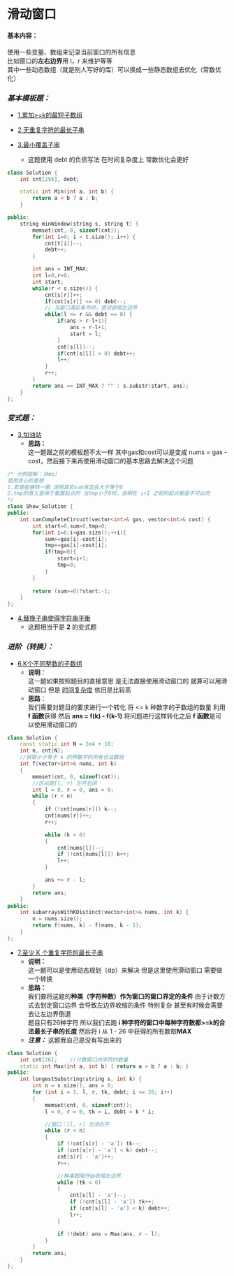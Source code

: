 # 滑动窗口
#### 基本内容：
使用一些变量、数组来记录当前窗口的所有信息  
比如窗口的**左右边界**用 l，r 来维护等等  
其中一些动态数组（就是别人写好的库）可以换成一些静态数组去优化（常数优化）


### ***基本模板题：***
* [1.累加>=k的最短子数组](https://leetcode.cn/problems/minimum-size-subarray-sum/)

* [2.无重复字符的最长子串](https://leetcode.cn/problems/longest-substring-without-repeating-characters/description/)

* [3.最小覆盖子串](https://leetcode.cn/problems/minimum-window-substring/description/)
    * 这题使用 debt 的负债写法 在时间复杂度上 常数优化会更好

```cpp
class Solution {
    int cnt[256], debt;

    static int Min(int a, int b) {
        return a < b ? a : b;
    }

public:
    string minWindow(string s, string t) {
        memset(cnt, 0, sizeof(cnt));
        for(int i=0; i < t.size(); i++) {
            cnt[t[i]]--;
            debt++;
        }

        int ans = INT_MAX;
        int l=0,r=0;
        int start;
        while(r < s.size()) {
            cnt[s[r]]++;
            if(cnt[s[r]] <= 0) debt--;
            // 当窗口满足条件时，尝试收缩左边界
            while(l <= r && debt == 0) {
                if(ans > r-l+1){
                    ans = r-l+1;
                    start = l;
                }
                cnt[s[l]]--;
                if(cnt[s[l]] < 0) debt++;
                l++;
            }
            r++;
        }
        return ans == INT_MAX ? "" : s.substr(start, ans);
    }
};
```


### ***变式题：***
* [3.加油站](https://leetcode.cn/problems/gas-station/)
    * **思路：**<br>这一题跟之前的模板题不太一样 其中gas和cost可以是变成 nums = gas - cost，然后接下来再使用滑动窗口的基本思路去解决这个问题
```cpp
/* 示例题解：（0ms）
使用贪心的思想
1.若是能够转一圈 说明其实sum肯定会大于等于0
2.tmp的意义是用于重置起点的 当tmp小于0时，说明在 i+1 之前的起点都是不可以的
*/
class Show_Solution {
public:
    int canCompleteCircuit(vector<int>& gas, vector<int>& cost) {
        int start=0,sum=0,tmp=0;
        for(int i=0;i<gas.size();++i){
            sum+=gas[i]-cost[i];
            tmp+=gas[i]-cost[i];
            if(tmp<0){
                start=i+1;
                tmp=0;
            }
        }
 
        return (sum>=0)?start:-1;
    }
};
```

* [4.替换子串使得字符串平衡](https://leetcode.cn/problems/replace-the-substring-for-balanced-string/)
    * 这题相当于是 **2**  的变式题  


### ***进阶（转换）：***
* [6.K个不同整数的子数组](https://leetcode.cn/problems/subarrays-with-k-different-integers/)
    * **说明**：<br>这一题如果按照题目的直接意思 是无法直接使用滑动窗口的 就算可以用滑动窗口 但是 <u>时间复杂度</u> 依旧是比较高
    * **思路**：<br>我们需要对题目的要求进行一个转化 将 <= k 种数字的子数组的数量 利用 **f 函数**获得 然后 **ans = f(k) - f(k-1)**  将问题进行这样转化之后 **f 函数**是可以使用滑动窗口的

```cpp
class Solution {
    const static int N = 2e4 + 10;
    int n, cnt[N];
    //获取小于等于 k 的种数字的所有合法数组
    int f(vector<int>& nums, int k)
    {
        memset(cnt, 0, sizeof(cnt));
        //区间是[l, r) 左开右闭
        int l = 0, r = 0, ans = 0;
        while (r < n)
        {
            if (!cnt[nums[r]]) k--;
            cnt[nums[r]]++;
            r++;

            while (k < 0)
            {
                cnt[nums[l]]--;
                if (!cnt[nums[l]]) k++;
                l++;
            }

            ans += r - l;
        }
        return ans;
    }
public:
    int subarraysWithKDistinct(vector<int>& nums, int k) {
        n = nums.size();
        return f(nums, k) - f(nums, k - 1);
    }
};
```

* [7.至少 K 个重复字符的最长子串](https://leetcode.cn/problems/longest-substring-with-at-least-k-repeating-characters/description/)
    * **说明：** <br>这一题可以是使用动态规划（dp）来解决 但是这里使用滑动窗口 需要做一个转换
    * **思路：** <br>我们要将这题的**种类（字符种数）**作为窗口的**窗口界定的条件** 由于计数方式去划定窗口边界 会导致左边界收缩的条件 特别复杂 甚至有时候会需要去让左边界倒退 <br> 题目只有26种字符 所以我们去跑  **i 种字符的窗口中每种字符数都>=k的合法最长子串的长度** 然后将 i 从 1 - 26 中获得的所有数取**MAX**
    * ***注意：*** 这题我自己是没有写出来的
```cpp
class Solution {
    int cnt[26];    //计数窗口内字符的数量
    static int Max(int a, int b) { return a > b ? a : b; }
public:
    int longestSubstring(string s, int k) {
        int n = s.size(), ans = 0;
        for (int i = 1, l, r, tk, debt; i <= 26; i++)
        {
            memset(cnt, 0, sizeof(cnt));
            l = 0, r = 0, tk = i, debt = k * i;

            //窗口：[l, r) 左闭右开
            while (r < n)
            {
                if (!cnt[s[r] - 'a']) tk--;
                if (cnt[s[r] - 'a'] < k) debt--;
                cnt[s[r] - 'a']++;
                r++;

                //种类超限开始收缩左边界
                while (tk < 0)
                {
                    cnt[s[l] - 'a']--;
                    if (!cnt[s[l] - 'a']) tk++;
                    if (cnt[s[l] - 'a'] < k) debt++;
                    l++;
                }

                if (!debt) ans = Max(ans, r - l);
            }
        }
        return ans;
    }
};
```